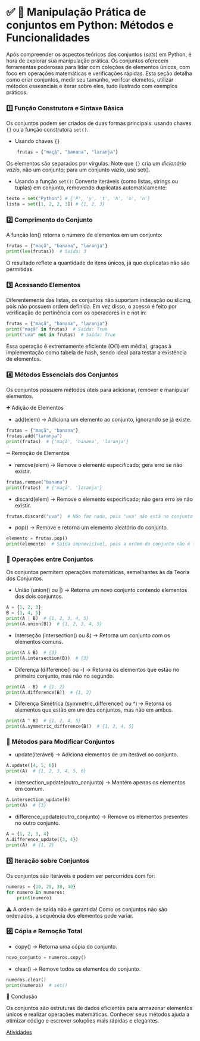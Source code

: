 # ✅ 📌 Manipulação Prática de conjuntos em Python: Métodos e Funcionalidades

Após compreender os aspectos teóricos dos conjuntos (*sets*) em Python, é hora de explorar sua manipulação prática. Os conjuntos oferecem ferramentas poderosas para lidar com coleções de elementos únicos, com foco em operações matemáticas e verificações rápidas. Esta seção detalha como criar conjuntos, medir seu tamanho, verifcar elemetos, utilizar métodos essesnciais e iterar sobre eles, tudo ilustrado com exemplos práticos.

### 1️⃣ Função Construtora e Sintaxe Básica
Os conjuntos podem ser criados de duas formas principais: usando chaves `{}` ou a função construtora `set()`.

- Usando chaves `{}`

```python
    frutas = {"maçã", "banana", "laranja"}

```
Os elementos são separados por vírgulas. Note que `{}` cria um *dicionário vazio*, não um conjunto; para um conjunto vazio, use set().

- Usando a função `set()`: Converte iteráveis (como listas, strings ou tuplas) em conjunto, removendo duplicatas automaticamente:

```Python
texto = set("Python") # {'P', 'y', 't', 'h', 'o', 'n'}
lista = set([1, 2, 2, 3]) # {1, 2, 3}

```

### 2️⃣ Comprimento do Conjunto

A função len() retorna o número de elementos em um conjunto:

```Python
frutas = {"maçã", "banana", "laranja"}
print(len(frutas))  # Saída: 3
```
O resultado reflete a quantidade de itens únicos, já que duplicatas não são permitidas.

### 3️⃣ Acessando Elementos

Diferentemente das listas, os conjuntos não suportam indexação ou slicing, pois não possuem ordem definida. Em vez disso, o acesso é feito por verificação de pertinência com os operadores in e not in:

```Python
frutas = {"maçã", "banana", "laranja"}
print("maçã" in frutas)  # Saída: True
print("uva" not in frutas)  # Saída: True
```
Essa operação é extremamente eficiente (O(1) em média), graças à implementação como tabela de hash, sendo ideal para testar a existência de elementos.

### 4️⃣ Métodos Essenciais dos Conjuntos

Os conjuntos possuem métodos úteis para adicionar, remover e manipular elementos.

➕ Adição de Elementos

-   add(elem) → Adiciona um elemento ao conjunto, ignorando se já existe.
```Python
frutas = {"maçã", "banana"}
frutas.add("laranja")
print(frutas)  # {'maçã', 'banana', 'laranja'}

```
➖ Remoção de Elementos

-   remove(elem) → Remove o elemento especificado; gera erro se não existir.

```Python
frutas.remove("banana")
print(frutas)  # {'maçã', 'laranja'}

```

- discard(elem) → Remove o elemento especificado; não gera erro se não existir.

```Python
frutas.discard("uva")  # Não faz nada, pois "uva" não está no conjunto
```

- pop() → Remove e retorna um elemento aleatório do conjunto.
```Python
elemento = frutas.pop()
print(elemento)  # Saída imprevisível, pois a ordem do conjunto não é fixa
```

### 🔄 Operações entre Conjuntos
Os conjuntos permitem operações matemáticas, semelhantes às da Teoria dos Conjuntos.
- União (union() ou |) → Retorna um novo conjunto contendo elementos dos dois conjuntos.

```Python
A = {1, 2, 3}
B = {3, 4, 5}
print(A | B)  # {1, 2, 3, 4, 5}
print(A.union(B))  # {1, 2, 3, 4, 5}
```

- Interseção (intersection() ou &) → Retorna um conjunto com os elementos comuns.
```Python
print(A & B)  # {3}
print(A.intersection(B))  # {3}
```

- Diferença (difference() ou -) → Retorna os elementos que estão no primeiro conjunto, mas não no segundo.
```Python
print(A - B)  # {1, 2}
print(A.difference(B))  # {1, 2}
```

- Diferença Simétrica (symmetric_difference() ou ^) → Retorna os elementos que estão em um dos conjuntos, mas não em ambos.
```Python
print(A ^ B)  # {1, 2, 4, 5}
print(A.symmetric_difference(B))  # {1, 2, 4, 5}
```

### 🔄 Métodos para Modificar Conjuntos

- update(iterável) → Adiciona elementos de um iterável ao conjunto.
```Python
A.update([4, 5, 6])
print(A)  # {1, 2, 3, 4, 5, 6}
```

- intersection_update(outro_conjunto) → Mantém apenas os elementos em comum.
```Python
A.intersection_update(B)
print(A)  # {3}
```

- difference_update(outro_conjunto) → Remove os elementos presentes no outro conjunto.

```Python
A = {1, 2, 3, 4}
A.difference_update({3, 4})
print(A)  # {1, 2}
```

### 5️⃣ Iteração sobre Conjuntos
Os conjuntos são iteráveis e podem ser percorridos com for:
```Python
numeros = {10, 20, 30, 40}
for numero in numeros:
    print(numero)
```
⚠️ A ordem de saída não é garantida! Como os conjuntos não são ordenados, a sequência dos elementos pode variar.

### 6️⃣ Cópia e Remoção Total

- copy() → Retorna uma cópia do conjunto.

```Python
novo_conjunto = numeros.copy()
``` 
- clear() → Remove todos os elementos do conjunto.
```Python
numeros.clear()
print(numeros)  # set()
```

🎯 Conclusão

Os conjuntos são estruturas de dados eficientes para armazenar elementos únicos e realizar operações matemáticas. Conhecer seus métodos ajuda a otimizar código e escrever soluções mais rápidas e elegantes.

[Atividades](conjuntos.py)